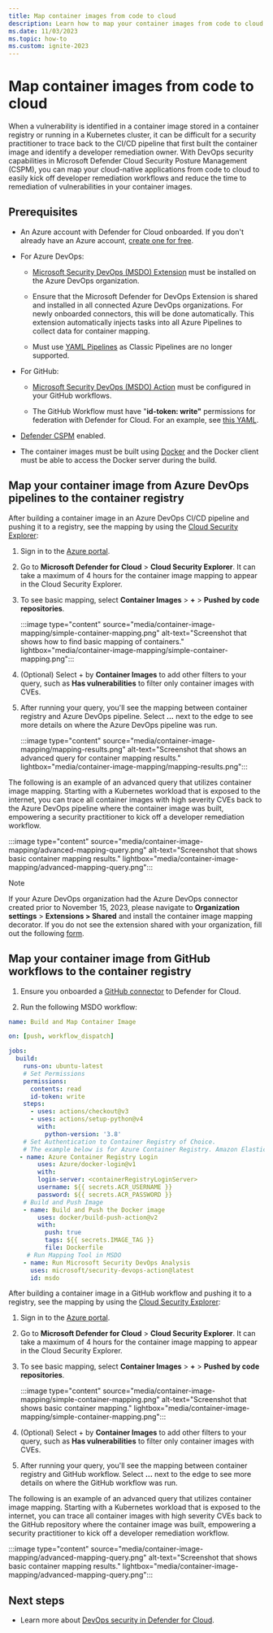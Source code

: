 ```yaml
---
title: Map container images from code to cloud
description: Learn how to map your container images from code to cloud.
ms.date: 11/03/2023
ms.topic: how-to
ms.custom: ignite-2023
---
```


# Map container images from code to cloud

When a vulnerability is identified in a container image stored in a container registry or running in a Kubernetes cluster, it can be difficult for a security practitioner to trace back to the CI/CD pipeline that first built the container image and identify a developer remediation owner. With DevOps security capabilities in Microsoft Defender Cloud Security Posture Management (CSPM), you can map your cloud-native applications from code to cloud to easily kick off developer remediation workflows and reduce the time to remediation of vulnerabilities in your container images.

## Prerequisites

- An Azure account with Defender for Cloud onboarded. If you don't already have an Azure account, [create one for free](https://azure.microsoft.com/free/?WT.mc_id=A261C142F).
- For Azure DevOps:

  - [Microsoft Security DevOps (MSDO) Extension](azure-devops-extension.yml) must be installed on the Azure DevOps organization. 
    
  - Ensure that the Microsoft Defender for DevOps Extension is shared and installed in all connected Azure DevOps organizations. For newly onboarded connectors, this will be done automatically. This extension automatically injects tasks into all Azure Pipelines to collect data for container mapping. 
    
  - Must use [YAML Pipelines](/azure/devops/pipelines/get-started/pipelines-get-started) as Classic Pipelines are no longer supported. 
    
- For GitHub:

  - [Microsoft Security DevOps (MSDO) Action](github-action.md) must be configured in your GitHub workflows. 
    
  - The GitHub Workflow must have "**id-token: write"** permissions for federation with Defender for Cloud. For an example, see [this YAML](https://github.com/microsoft/security-devops-action/blob/7e3060ae1e6a9347dd7de6b28195099f39852fe2/.github/workflows/on-push-verification.yml).
- [Defender CSPM](tutorial-enable-cspm-plan.md) enabled.
- The container images must be built using [Docker](https://www.docker.com/) and the Docker client must be able to access the Docker server during the build.

## Map your container image from Azure DevOps pipelines to the container registry

After building a container image in an Azure DevOps CI/CD pipeline and pushing it to a registry, see the mapping by using the [Cloud Security Explorer](how-to-manage-cloud-security-explorer.md):

1. Sign in to the [Azure portal](https://portal.azure.com/).

1. Go to **Microsoft Defender for Cloud** > **Cloud Security Explorer**. It can take a maximum of 4 hours for the container image mapping to appear in the Cloud Security Explorer.

1. To see basic mapping, select **Container Images** > **+** > **Pushed by code repositories**.

    :::image type="content" source="media/container-image-mapping/simple-container-mapping.png" alt-text="Screenshot that shows how to find basic mapping of containers." lightbox="media/container-image-mapping/simple-container-mapping.png":::

1. (Optional) Select + by **Container Images** to add other filters to your query, such as **Has vulnerabilities** to filter only container images with CVEs.

1. After running your query, you'll see the mapping between container registry and Azure DevOps pipeline. Select **...** next to the edge to see more details on where the Azure DevOps pipeline was run.

    :::image type="content" source="media/container-image-mapping/mapping-results.png" alt-text="Screenshot that shows an advanced query for container mapping results." lightbox="media/container-image-mapping/mapping-results.png":::

The following is an example of an advanced query that utilizes container image mapping. Starting with a Kubernetes workload that is exposed to the internet, you can trace all container images with high severity CVEs back to the Azure DevOps pipeline where the container image was built, empowering a security practitioner to kick off a developer remediation workflow.

  :::image type="content" source="media/container-image-mapping/advanced-mapping-query.png" alt-text="Screenshot that shows basic container mapping results." lightbox="media/container-image-mapping/advanced-mapping-query.png":::

> [!NOTE]
> If your Azure DevOps organization had the Azure DevOps connector created prior to November 15, 2023, please navigate to **Organization settings** > **Extensions > Shared** and install the container image mapping decorator. If you do not see the extension shared with your organization, fill out the following [form](https://aka.ms/ContainerImageMappingForm).

## Map your container image from GitHub workflows to the container registry

1. Ensure you onboarded a [GitHub connector](quickstart-onboard-github.md) to Defender for Cloud.

1. Run the following MSDO workflow:

```yml
name: Build and Map Container Image

on: [push, workflow_dispatch]

jobs:
  build:
    runs-on: ubuntu-latest
    # Set Permissions
    permissions:
      contents: read
      id-token: write
    steps:
      - uses: actions/checkout@v3
      - uses: actions/setup-python@v4
        with:
          python-version: '3.8' 
    # Set Authentication to Container Registry of Choice. 
    # The example below is for Azure Container Registry. Amazon Elastic Container Registry and Google Artifact Registry are also supported. 
   - name: Azure Container Registry Login 
        uses: Azure/docker-login@v1 
        with:
        login-server: <containerRegistryLoginServer>
        username: ${{ secrets.ACR_USERNAME }}
        password: ${{ secrets.ACR_PASSWORD }}
    # Build and Push Image
    - name: Build and Push the Docker image 
        uses: docker/build-push-action@v2
        with:
          push: true
          tags: ${{ secrets.IMAGE_TAG }}
          file: Dockerfile
     # Run Mapping Tool in MSDO
    - name: Run Microsoft Security DevOps Analysis
      uses: microsoft/security-devops-action@latest
      id: msdo
```

After building a container image in a GitHub workflow and pushing it to a registry, see the mapping by using the [Cloud Security Explorer](how-to-manage-cloud-security-explorer.md):

1. Sign in to the [Azure portal](https://portal.azure.com/).

1. Go to **Microsoft Defender for Cloud** > **Cloud Security Explorer**. It can take a maximum of 4 hours for the container image mapping to appear in the Cloud Security Explorer.

1. To see basic mapping, select **Container Images** > **+** > **Pushed by code repositories**.

    :::image type="content" source="media/container-image-mapping/simple-container-mapping.png" alt-text="Screenshot that shows basic container mapping." lightbox="media/container-image-mapping/simple-container-mapping.png":::

1. (Optional) Select + by **Container Images** to add other filters to your query, such as **Has vulnerabilities** to filter only container images with CVEs.

1. After running your query, you'll see the mapping between container registry and GitHub workflow. Select **...** next to the edge to see more details on where the GitHub workflow was run.

The following is an example of an advanced query that utilizes container image mapping. Starting with a Kubernetes workload that is exposed to the internet, you can trace all container images with high severity CVEs back to the GitHub repository where the container image was built, empowering a security practitioner to kick off a developer remediation workflow.

  :::image type="content" source="media/container-image-mapping/advanced-mapping-query.png" alt-text="Screenshot that shows basic container mapping results." lightbox="media/container-image-mapping/advanced-mapping-query.png":::

## Next steps

- Learn more about [DevOps security in Defender for Cloud](defender-for-devops-introduction.md).
